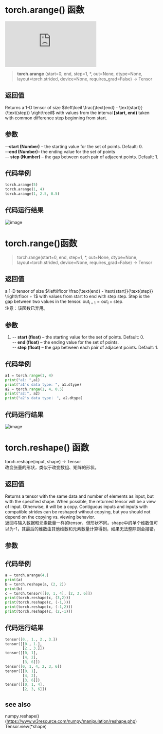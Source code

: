 # torch.arange() 函数
![pytorch doc url](https://pytorch.org/docs/stable/generated/torch.arange.html#torch-arange)
>  **torch.arange** (start=0, end, step=1, *, out=None, dtype=None, layout=torch.strided, device=None, requires_grad=False) → Tensor
## 返回值
Returns a 1-D tensor of size $\left\lceil \frac{\text{end} - \text{start}}{\text{step}} \right\rceil$ with values from the interval **[start, end)** taken with common difference step beginning from start.
## 参数
--**start (Number)** – the starting value for the set of points. Default: 0.  
--**end (Number)**– the ending value for the set of points  
-- **step (Number)** – the gap between each pair of adjacent points. Default: 1.  

## 代码举例
```python  
torch.arange(5)
torch.arange(1, 4)
torch.arange(1, 2.5, 0.5)
```
## 代码运行结果  
![image](https://user-images.githubusercontent.com/45502587/183271552-e6303c81-d622-4a4a-9f4f-6486bfa7ec28.png)

# torch.range()函数
>torch.range(start=0, end, step=1, *, out=None, dtype=None, layout=torch.strided, device=None, requires_grad=False) → Tensor
## 返回值
a 1-D tensor of size $\left\lfloor \frac{\text{end} - \text{start}}{\text{step}} \right\rfloor + 1$ with values from start to end with step step. Step is the gap between two values in the tensor.
$\text{out}_{i+1} = \text{out}_i + \text{step}$.  
注意：该函数已弃用。
## 参数
1. -- **start (float)** – the starting value for the set of points. Default: 0.  
-- **end (float)** – the ending value for the set of points.  
-- **step (float)** – the gap between each pair of adjacent points. Default: 1.  
## 代码举例
```python
a1 = torch.range(1, 4)
print("a1: ",a1)
print("a1's data type: ", a1.dtype)
a2 = torch.range(1, 4, 0.5)
print("a2:", a2)
print("a2's data type： ", a2.dtype)
```
## 代码运行结果  
![image](https://user-images.githubusercontent.com/45502587/183281864-0baa5a28-70ee-48d9-b7d6-f5d6265e0d0f.png)  

# torch.reshape() 函数
torch.reshape(input, shape) → Tensor  
改变张量的形状，类似于改变数组、矩阵的形状。  
## 返回值 
Returns a tensor with the same data and number of elements as input, but with the specified shape. When possible, the returned tensor will be a view of input. Otherwise, it will be a copy. Contiguous inputs and inputs with compatible strides can be reshaped without copying, but you should not depend on the copying vs. viewing behavior.  
返回与输入数据和元素数量一样的tensor，但形状不同。shape中的单个维数值可以为-1，其最后的维数由其他维数和元素数量计算得到，如果无法整除则会报错。  
## 参数  
## 代码举例  
```Python
a = torch.arange(4.)
print(a)
b = torch.reshape(a, (2, 2))
print(b)
c = torch.tensor([[0, 1, 4], [2, 3, 6]])
print(torch.reshape(c, (3,2)))
print(torch.reshape(c, (-1,)))
print(torch.reshape(c, (-1,2)))
print(torch.reshape(c, (2,-1)))
```
## 代码运行结果
```python
tensor([0., 1., 2., 3.])
tensor([[0., 1.],
        [2., 3.]])
tensor([[0, 1],
        [4, 2],
        [3, 6]])
tensor([0, 1, 4, 2, 3, 6])
tensor([[0, 1],
        [4, 2],
        [3, 6]])
tensor([[0, 1, 4],
        [2, 3, 6]])
```
## see also
numpy.reshape() (https://www.w3resource.com/numpy/manipulation/reshape.php)
Tensor.view(*shape)
